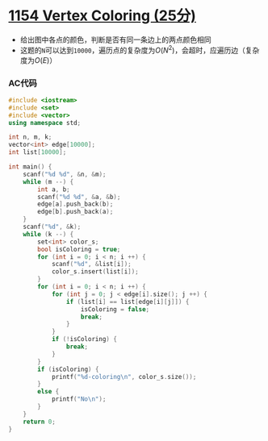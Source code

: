 # [1154 Vertex Coloring (25分)](https://pintia.cn/problem-sets/994805342720868352/problems/1071785301894295552)

- 给出图中各点的颜色，判断是否有同一条边上的两点颜色相同
- 这题的`N`可以达到`10000`，遍历点的复杂度为$O(N^2)$，会超时，应遍历边（复杂度为$O(E)$）

### AC代码

```c++
#include <iostream>
#include <set>
#include <vector>
using namespace std;

int n, m, k;
vector<int> edge[10000];
int list[10000];

int main() {
    scanf("%d %d", &n, &m);
    while (m --) {
        int a, b;
        scanf("%d %d", &a, &b);
        edge[a].push_back(b);
        edge[b].push_back(a);
    }
    scanf("%d", &k);
    while (k --) {
        set<int> color_s;
        bool isColoring = true;
        for (int i = 0; i < n; i ++) {
            scanf("%d", &list[i]);
            color_s.insert(list[i]);
        }
        for (int i = 0; i < n; i ++) {
            for (int j = 0; j < edge[i].size(); j ++) {
                if (list[i] == list[edge[i][j]]) {
                    isColoring = false;
                    break;
                }
            }
            if (!isColoring) {
                break;
            }
        }
        if (isColoring) {
            printf("%d-coloring\n", color_s.size());
        }
        else {
            printf("No\n");
        }
    }
    return 0;
}

```

